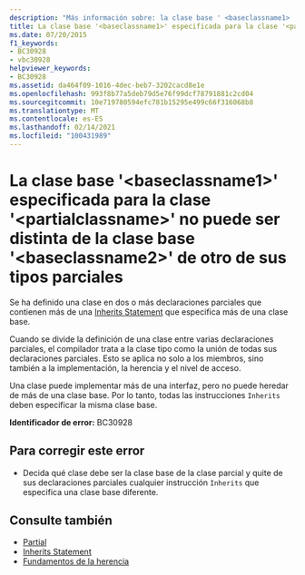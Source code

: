 ```yaml
---
description: "Más información sobre: la clase base ' <baseclassname1> ' especificada para la clase ' <partialclassname> ' no puede ser diferente de la clase base ' <baseclassname2> ' de uno de sus otros tipos parciales"
title: La clase base '<baseclassname1>' especificada para la clase '<partialclassname>' no puede ser distinta de la clase base '<baseclassname2>' de otro de sus tipos parciales
ms.date: 07/20/2015
f1_keywords:
- BC30928
- vbc30928
helpviewer_keywords:
- BC30928
ms.assetid: da464f09-1016-4dec-beb7-3202cacd8e1e
ms.openlocfilehash: 993f8b77a5deb79d5e76f99dcf78791881c2cd04
ms.sourcegitcommit: 10e719780594efc781b15295e499c66f316068b8
ms.translationtype: MT
ms.contentlocale: es-ES
ms.lasthandoff: 02/14/2021
ms.locfileid: "100431989"
---
```

# <a name="base-class-baseclassname1-specified-for-class-partialclassname-cannot-be-different-from-the-base-class-baseclassname2-of-one-of-its-other-partial-types"></a>La clase base '\<baseclassname1>' especificada para la clase '\<partialclassname>' no puede ser distinta de la clase base '\<baseclassname2>' de otro de sus tipos parciales

Se ha definido una clase en dos o más declaraciones parciales que contienen más de una [Inherits Statement](../language-reference/statements/inherits-statement.md) que especifica más de una clase base.  
  
 Cuando se divide la definición de una clase entre varias declaraciones parciales, el compilador trata a la clase tipo como la unión de todas sus declaraciones parciales. Esto se aplica no solo a los miembros, sino también a la implementación, la herencia y el nivel de acceso.  
  
 Una clase puede implementar más de una interfaz, pero no puede heredar de más de una clase base. Por lo tanto, todas las instrucciones `Inherits` deben especificar la misma clase base.  
  
 **Identificador de error:** BC30928  
  
## <a name="to-correct-this-error"></a>Para corregir este error  
  
- Decida qué clase debe ser la clase base de la clase parcial y quite de sus declaraciones parciales cualquier instrucción `Inherits` que especifica una clase base diferente.  
  
## <a name="see-also"></a>Consulte también

- [Partial](../language-reference/modifiers/partial.md)
- [Inherits Statement](../language-reference/statements/inherits-statement.md)
- [Fundamentos de la herencia](../programming-guide/language-features/objects-and-classes/inheritance-basics.md)
